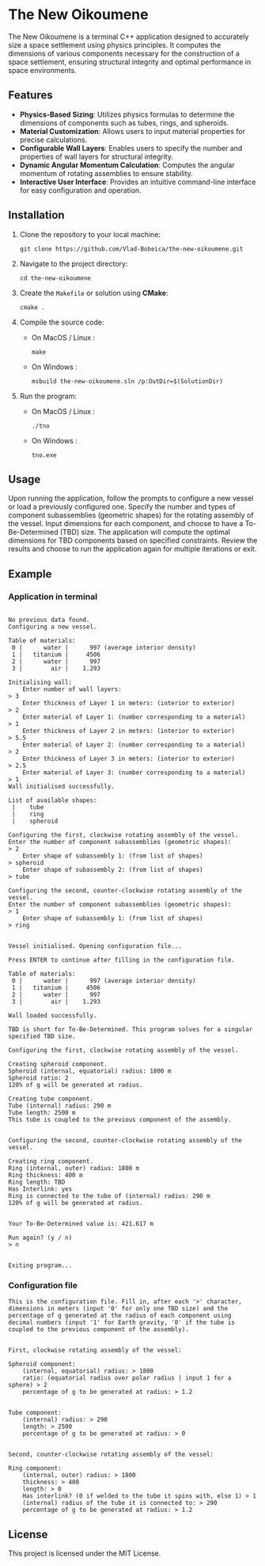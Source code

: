 # The New Oikoumene

The New Oikoumene is a terminal C++ application designed to accurately size a space settlement using physics principles. It computes the dimensions of various components necessary for the construction of a space settlement, ensuring structural integrity and optimal performance in space environments.

## Features

- **Physics-Based Sizing**: Utilizes physics formulas to determine the dimensions of components such as tubes, rings, and spheroids.
- **Material Customization**: Allows users to input material properties for precise calculations.
- **Configurable Wall Layers**: Enables users to specify the number and properties of wall layers for structural integrity.
- **Dynamic Angular Momentum Calculation**: Computes the angular momentum of rotating assemblies to ensure stability.
- **Interactive User Interface**: Provides an intuitive command-line interface for easy configuration and operation.

## Installation

1. Clone the repository to your local machine:

    ```
    git clone https://github.com/Vlad-Bobeica/the-new-oikoumene.git
    ```

2. Navigate to the project directory:

    ```
    cd the-new-oikoumene
    ```

3. Create the `Makefile` or solution using **CMake**:

    ```
    cmake .
    ```

4. Compile the source code:

  	- On MacOS / Linux :
		```
		make
		```

  	- On Windows :
		```
		msbuild the-new-oikoumene.sln /p:OutDir=$(SolutionDir)
		```
5. Run the program:

  	- On MacOS / Linux :
		```
		./tno
		```

  	- On Windows :
		```
		tno.exe
		``` 

## Usage

Upon running the application, follow the prompts to configure a new vessel or load a previously configured one.
Specify the number and types of component subassemblies (geometric shapes) for the rotating assembly of the vessel.
Input dimensions for each component, and choose to have a To-Be-Determined (TBD) size.
The application will compute the optimal dimensions for TBD components based on specified constraints.
Review the results and choose to run the application again for multiple iterations or exit.

## Example
### Application in terminal
```

No previous data found.
Configuring a new vessel.

Table of materials:
 0 |      water |      997 (average interior density)
 1 |   titanium |     4506
 2 |      water |      997
 3 |        air |    1.293

Initialising wall:
    Enter number of wall layers:
> 3
    Enter thickness of Layer 1 in meters: (interior to exterior)
> 2
    Enter material of Layer 1: (number corresponding to a material)
> 1
    Enter thickness of Layer 2 in meters: (interior to exterior)
> 5.5
    Enter material of Layer 2: (number corresponding to a material)
> 2
    Enter thickness of Layer 3 in meters: (interior to exterior)
> 2.5
    Enter material of Layer 3: (number corresponding to a material)
> 1
Wall initialised successfully.

List of available shapes:
 |    tube
 |    ring
 |    spheroid

Configuring the first, clockwise rotating assembly of the vessel.
Enter the number of component subassemblies (geometric shapes):
> 2
    Enter shape of subassembly 1: (from list of shapes)
> spheroid
    Enter shape of subassembly 2: (from list of shapes)
> tube

Configuring the second, counter-clockwise rotating assembly of the vessel.
Enter the number of component subassemblies (geometric shapes):
> 1
    Enter shape of subassembly 1: (from list of shapes)
> ring


Vessel initialised. Opening configuration file...

Press ENTER to continue after filling in the configuration file.

Table of materials:
 0 |      water |      997 (average interior density)
 1 |   titanium |     4506
 2 |      water |      997
 3 |        air |    1.293

Wall loaded successfully.

TBD is short for To-Be-Determined. This program solves for a singular specified TBD size.

Configuring the first, clockwise rotating assembly of the vessel.

Creating spheroid component.
Spheroid (internal, equatorial) radius: 1800 m
Spheroid ratio: 2
120% of g will be generated at radius.

Creating tube component.
Tube (internal) radius: 290 m
Tube length: 2500 m
This tube is coupled to the previous component of the assembly.


Configuring the second, counter-clockwise rotating assembly of the vessel.

Creating ring component.
Ring (internal, outer) radius: 1800 m
Ring thickness: 400 m
Ring length: TBD
Has Interlink: yes
Ring is connected to the tube of (internal) radius: 290 m
120% of g will be generated at radius.


Your To-Be-Determined value is: 421.617 m

Run again? (y / n)
> n


Exiting program...
```

### Configuration file
```
This is the configuration file. Fill in, after each '>' character, dimensions in meters (input '0' for only one TBD size) and the percentage of g generated at the radius of each component using decimal numbers (input '1' for Earth gravity, '0' if the tube is coupled to the previous component of the assembly).


First, clockwise rotating assembly of the vessel:

Spheroid component:
    (internal, equatorial) radius: > 1800
    ratio: (equatorial radius over polar radius | input 1 for a sphere) > 2
    percentage of g to be generated at radius: > 1.2


Tube component:
    (internal) radius: > 290
    length: > 2500
    percentage of g to be generated at radius: > 0


Second, counter-clockwise rotating assembly of the vessel:

Ring component:
    (internal, outer) radius: > 1800
    thickness: > 400
    length: > 0
    Has interlink? (0 if welded to the tube it spins with, else 1) > 1
    (internal) radius of the tube it is connected to: > 290
    percentage of g to be generated at radius: > 1.2
```

## License
This project is licensed under the MIT License.
